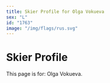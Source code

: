 ```yaml
---
title: Skier Profile for Olga Vokueva
sex: "L"
id: "1763"
image: "/img/flags/rus.svg" 
---
```


# Skier Profile

This page is for: Olga Vokueva.
    